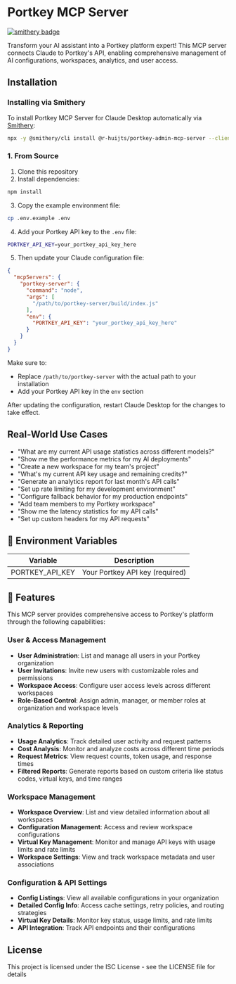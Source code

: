 # Portkey MCP Server
[![smithery badge](https://smithery.ai/badge/@r-huijts/portkey-admin-mcp-server)](https://smithery.ai/server/@r-huijts/portkey-admin-mcp-server)

Transform your AI assistant into a Portkey platform expert! This MCP server connects Claude to Portkey's API, enabling comprehensive management of AI configurations, workspaces, analytics, and user access.

## Installation

### Installing via Smithery

To install Portkey MCP Server for Claude Desktop automatically via [Smithery](https://smithery.ai/server/@r-huijts/portkey-admin-mcp-server):

```bash
npx -y @smithery/cli install @r-huijts/portkey-admin-mcp-server --client claude
```

### 1. From Source
1. Clone this repository
2. Install dependencies:
```bash
npm install
```
3. Copy the example environment file:
```bash
cp .env.example .env
```
4. Add your Portkey API key to the `.env` file:
```bash
PORTKEY_API_KEY=your_portkey_api_key_here
```
5. Then update your Claude configuration file:

```json
{
  "mcpServers": {
    "portkey-server": {
      "command": "node",
      "args": [
        "/path/to/portkey-server/build/index.js"
      ],
      "env": {
        "PORTKEY_API_KEY": "your_portkey_api_key_here"
      }
    }
  }
}
```

Make sure to:
- Replace `/path/to/portkey-server` with the actual path to your installation
- Add your Portkey API key in the `env` section

After updating the configuration, restart Claude Desktop for the changes to take effect.

## Real-World Use Cases
- "What are my current API usage statistics across different models?"
- "Show me the performance metrics for my AI deployments"
- "Create a new workspace for my team's project"
- "What's my current API key usage and remaining credits?"
- "Generate an analytics report for last month's API calls"
- "Set up rate limiting for my development environment"
- "Configure fallback behavior for my production endpoints"
- "Add team members to my Portkey workspace"
- "Show me the latency statistics for my API calls"
- "Set up custom headers for my API requests"

## 🔑 Environment Variables

| Variable | Description |
|----------|-------------|
| PORTKEY_API_KEY | Your Portkey API key (required) |

## 🌟 Features

This MCP server provides comprehensive access to Portkey's platform through the following capabilities:

### User & Access Management
- **User Administration**: List and manage all users in your Portkey organization
- **User Invitations**: Invite new users with customizable roles and permissions
- **Workspace Access**: Configure user access levels across different workspaces
- **Role-Based Control**: Assign admin, manager, or member roles at organization and workspace levels

### Analytics & Reporting
- **Usage Analytics**: Track detailed user activity and request patterns
- **Cost Analysis**: Monitor and analyze costs across different time periods
- **Request Metrics**: View request counts, token usage, and response times
- **Filtered Reports**: Generate reports based on custom criteria like status codes, virtual keys, and time ranges

### Workspace Management
- **Workspace Overview**: List and view detailed information about all workspaces
- **Configuration Management**: Access and review workspace configurations
- **Virtual Key Management**: Monitor and manage API keys with usage limits and rate limits
- **Workspace Settings**: View and track workspace metadata and user associations

### Configuration & API Settings
- **Config Listings**: View all available configurations in your organization
- **Detailed Config Info**: Access cache settings, retry policies, and routing strategies
- **Virtual Key Details**: Monitor key status, usage limits, and rate limits
- **API Integration**: Track API endpoints and their configurations

## License

This project is licensed under the ISC License - see the LICENSE file for details
